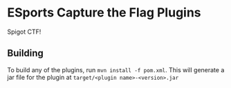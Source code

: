 # ESports Capture the Flag Plugins

Spigot CTF!

## Building

To build any of the plugins, run `mvn install -f pom.xml`. This will generate a jar file for the plugin at `target/<plugin name>-<version>.jar`